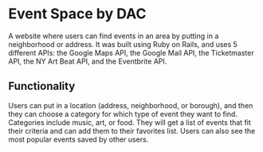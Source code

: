 # Event Space by DAC
A website where users can find events in an area by putting in a neighborhood or address. It was built using Ruby on Rails, and uses 5 different APIs: the Google Maps API, the Google Mail API, the Ticketmaster API, the NY Art Beat API, and the Eventbrite API.

## Functionality
Users can put in a location (address, neighborhood, or borough), and then they can choose a category for which type of event they want to find. Categories include music, art, or food. They will get a list of events that fit their criteria and can add them to their favorites list. Users can also see the most popular events saved by other users.  
